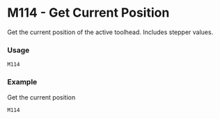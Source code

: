 <!--
Copyright (C) 2016,2017  Kevin O'Connor <kevin@koconnor.net>

This file may be distributed under the terms of the GNU GPLv3 license.

based on Marlin Firmware Documentation.
Copyright (C) 2016, 2017 MarlinFirmware [https://github.com/MarlinFirmware/Marlin]
-->

# M114 - Get Current Position

Get the current position of the active toolhead. Includes stepper values.


### Usage

``` M114 ```


### Example

Get the current position

```
M114
```